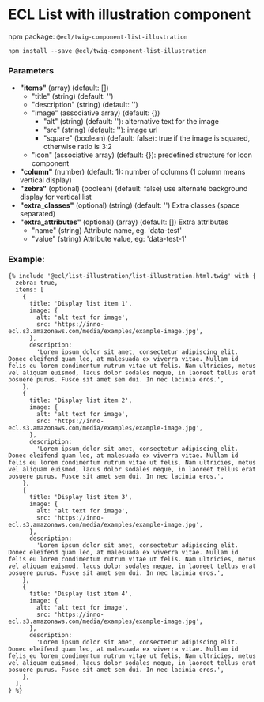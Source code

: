 # ECL List with illustration component

npm package: `@ecl/twig-component-list-illustration`

```shell
npm install --save @ecl/twig-component-list-illustration
```

### Parameters

- **"items"** (array) (default: [])
  - "title" (string) (default: '')
  - "description" (string) (default: '')
  - "image" (associative array) (default: {})
    - "alt" (string) (default: ''): alternative text for the image
    - "src" (string) (default: ''): image url
    - "square" (boolean) (default: false): true if the image is squared, otherwise ratio is 3:2
  - "icon" (associative array) (default: {}): predefined structure for Icon component
- **"column"** (number) (default: 1): number of columns (1 column means vertical display)
- **"zebra"** (optional) (boolean) (default: false) use alternate background display for vertical list
- **"extra_classes"** (optional) (string) (default: '') Extra classes (space separated)
- **"extra_attributes"** (optional) (array) (default: []) Extra attributes
  - "name" (string) Attribute name, eg. 'data-test'
  - "value" (string) Attribute value, eg: 'data-test-1'

### Example:

<!-- prettier-ignore -->
```twig
{% include '@ecl/list-illustration/list-illustration.html.twig' with {
  zebra: true,
  items: [
    {
      title: 'Display list item 1',
      image: {
        alt: 'alt text for image',
        src: 'https://inno-ecl.s3.amazonaws.com/media/examples/example-image.jpg',
      },
      description:
        'Lorem ipsum dolor sit amet, consectetur adipiscing elit. Donec eleifend quam leo, at malesuada ex viverra vitae. Nullam id felis eu lorem condimentum rutrum vitae ut felis. Nam ultricies, metus vel aliquam euismod, lacus dolor sodales neque, in laoreet tellus erat posuere purus. Fusce sit amet sem dui. In nec lacinia eros.',
    },
    {
      title: 'Display list item 2',
      image: {
        alt: 'alt text for image',
        src: 'https://inno-ecl.s3.amazonaws.com/media/examples/example-image.jpg',
      },
      description:
        'Lorem ipsum dolor sit amet, consectetur adipiscing elit. Donec eleifend quam leo, at malesuada ex viverra vitae. Nullam id felis eu lorem condimentum rutrum vitae ut felis. Nam ultricies, metus vel aliquam euismod, lacus dolor sodales neque, in laoreet tellus erat posuere purus. Fusce sit amet sem dui. In nec lacinia eros.',
    },
    {
      title: 'Display list item 3',
      image: {
        alt: 'alt text for image',
        src: 'https://inno-ecl.s3.amazonaws.com/media/examples/example-image.jpg',
      },
      description:
        'Lorem ipsum dolor sit amet, consectetur adipiscing elit. Donec eleifend quam leo, at malesuada ex viverra vitae. Nullam id felis eu lorem condimentum rutrum vitae ut felis. Nam ultricies, metus vel aliquam euismod, lacus dolor sodales neque, in laoreet tellus erat posuere purus. Fusce sit amet sem dui. In nec lacinia eros.',
    },
    {
      title: 'Display list item 4',
      image: {
        alt: 'alt text for image',
        src: 'https://inno-ecl.s3.amazonaws.com/media/examples/example-image.jpg',
      },
      description:
        'Lorem ipsum dolor sit amet, consectetur adipiscing elit. Donec eleifend quam leo, at malesuada ex viverra vitae. Nullam id felis eu lorem condimentum rutrum vitae ut felis. Nam ultricies, metus vel aliquam euismod, lacus dolor sodales neque, in laoreet tellus erat posuere purus. Fusce sit amet sem dui. In nec lacinia eros.',
    },
  ],
} %}
```
